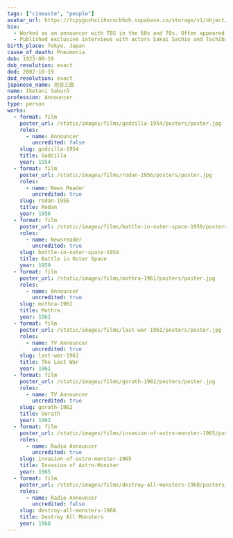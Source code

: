 ```yaml
---
tags: ["cineaste", "people"]
avatar_url: https://tcpyguvhxiihxcocbhoh.supabase.co/storage/v1/object/public/godzilla-cineaste-public/content/people/iketani-saburo/iketani-saburo.jpg
bio:
  - Worked as an announcer with TBS in the 60s and 70s. Often appeared as announcers in science fiction films.
  - Published exclusive interviews with actors Sakai Sachio and Tachibana Masaaki before the premier of <i>Godzilla vs. King Ghidorah</i> (1991).
birth_place: Tokyo, Japan
cause_of_death: Pneumonia
dob: 1923-08-19
dob_resolution: exact
dod: 2002-10-19
dod_resolution: exact
japanese_name: 池谷三郎
name: Iketani Saburô
profession: Announcer
type: person
works:
  - format: film
    poster_url: /static/images/films/godzilla-1954/posters/poster.jpg
    roles:
      - name: Announcer
        uncredited: false
    slug: godzilla-1954
    title: Godzilla
    year: 1954
  - format: film
    poster_url: /static/images/films/rodan-1956/posters/poster.jpg
    roles:
      - name: News Reader
        uncredited: true
    slug: rodan-1956
    title: Rodan
    year: 1956
  - format: film
    poster_url: /static/images/films/battle-in-outer-space-1959/posters/poster.jpg
    roles:
      - name: Newsreader
        uncredited: true
    slug: battle-in-outer-space-1959
    title: Battle in Outer Space
    year: 1959
  - format: film
    poster_url: /static/images/films/mothra-1961/posters/poster.jpg
    roles:
      - name: Announcer
        uncredited: true
    slug: mothra-1961
    title: Mothra
    year: 1961
  - format: film
    poster_url: /static/images/films/last-war-1961/posters/poster.jpg
    roles:
      - name: TV Announcer
        uncredited: true
    slug: last-war-1961
    title: The Last War
    year: 1961
  - format: film
    poster_url: /static/images/films/gorath-1962/posters/poster.jpg
    roles:
      - name: TV Announcer
        uncredited: true
    slug: gorath-1962
    title: Gorath
    year: 1962
  - format: film
    poster_url: /static/images/films/invasion-of-astro-monster-1965/posters/poster.jpg
    roles:
      - name: Radio Announcer
        uncredited: true
    slug: invasion-of-astro-monster-1965
    title: Invasion of Astro-Monster
    year: 1965
  - format: film
    poster_url: /static/images/films/destroy-all-monsters-1968/posters/poster.jpg
    roles:
      - name: Radio Announcer
        uncredited: false
    slug: destroy-all-monsters-1968
    title: Destroy All Monsters
    year: 1968
---
```

